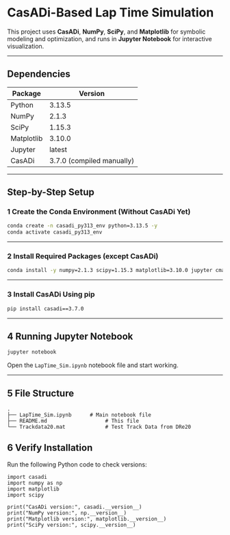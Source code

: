 # CasADi-Based Lap Time Simulation

This project uses **CasADi**, **NumPy**, **SciPy**, and **Matplotlib** for symbolic modeling and optimization, and runs in **Jupyter Notebook** for interactive visualization.

---

## Dependencies

| Package     | Version    |
|-------------|------------|
| Python      | 3.13.5     |
| NumPy       | 2.1.3      |
| SciPy       | 1.15.3     |
| Matplotlib  | 3.10.0     |
| Jupyter     | latest     |
| CasADi      | 3.7.0 (compiled manually) |

---

## Step-by-Step Setup

### 1 Create the Conda Environment (Without CasADi Yet)

```bash
conda create -n casadi_py313_env python=3.13.5 -y
conda activate casadi_py313_env
```
---

### 2 Install Required Packages (except CasADi)

```bash
conda install -y numpy=2.1.3 scipy=1.15.3 matplotlib=3.10.0 jupyter cmake swig
```
---

### 3 Install CasADi Using pip

```bash
pip install casadi==3.7.0
```
---
## 4 Running Jupyter Notebook

```bash
jupyter notebook
```
Open the ```LapTime_Sim.ipynb``` notebook file and start working.

---
## 5 File Structure

```
.
├── LapTime_Sim.ipynb      # Main notebook file
├── README.md                   # This file
└── Trackdata20.mat             # Test Track Data from DRe20
```

##  6 Verify Installation
Run the following Python code to check versions:
```
import casadi
import numpy as np
import matplotlib
import scipy

print("CasADi version:", casadi.__version__)
print("NumPy version:", np.__version__)
print("Matplotlib version:", matplotlib.__version__)
print("SciPy version:", scipy.__version__)
```